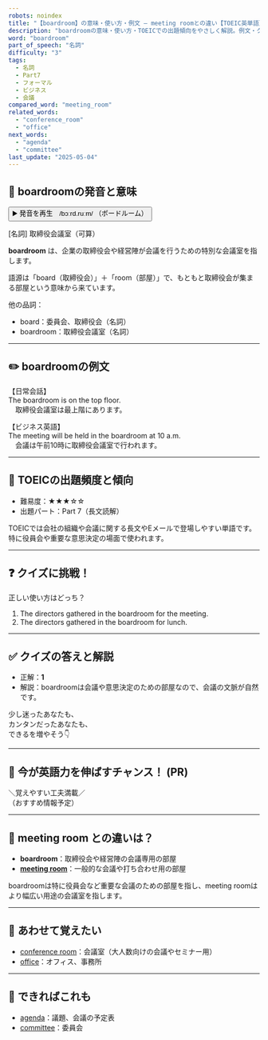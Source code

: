 ```yaml
---
robots: noindex
title: "【boardroom】の意味・使い方・例文 ― meeting roomとの違い【TOEIC英単語】"
description: "boardroomの意味・使い方・TOEICでの出題傾向をやさしく解説。例文・クイズ付きでmeeting roomとの違いもわかりやすく学べます。"
word: "boardroom"
part_of_speech: "名詞"
difficulty: "3"
tags:
  - 名詞
  - Part7
  - フォーマル
  - ビジネス
  - 会議
compared_word: "meeting_room"
related_words:
  - "conference_room"
  - "office"
next_words:
  - "agenda"
  - "committee"
last_update: "2025-05-04"
---
```


## 🔰 boardroomの発音と意味

<button class="play-audio" onclick="playTTS('boardroom')">
  <span class="play-audio-main">
    ▶️ 発音を再生　/bɔːrd.ruːm/
  </span>
  <span class="play-audio-sub">
    （ボードルーム）
  </span>
</button>

[名詞] 取締役会議室（可算）

**boardroom** は、企業の取締役会や経営陣が会議を行うための特別な会議室を指します。

語源は「board（取締役会）」＋「room（部屋）」で、もともと取締役会が集まる部屋という意味から来ています。

他の品詞：  
- board：委員会、取締役会（名詞）
- boardroom：取締役会議室（名詞）

---

## ✏️ boardroomの例文

【日常会話】  
The boardroom is on the top floor.  
　取締役会議室は最上階にあります。

【ビジネス英語】  
The meeting will be held in the boardroom at 10 a.m.  
　会議は午前10時に取締役会議室で行われます。

---

## 🎯 TOEICの出題頻度と傾向

- 難易度：★★★☆☆
- 出題パート：Part 7（長文読解）

TOEICでは会社の組織や会議に関する長文やEメールで登場しやすい単語です。特に役員会や重要な意思決定の場面で使われます。

---

## ❓ クイズに挑戦！

正しい使い方はどっち？

1. The directors gathered in the boardroom for the meeting.  
2. The directors gathered in the boardroom for lunch.

---

## ✅ クイズの答えと解説

- 正解：**1**
- 解説：boardroomは会議や意思決定のための部屋なので、会議の文脈が自然です。

少し迷ったあなたも、  
カンタンだったあなたも、  
できるを増やそう👇️

---

## 🚀 今が英語力を伸ばすチャンス！ (PR)

<div class="info-center">
＼覚えやすい工夫満載／<br>  
（おすすめ情報予定）
</div>

---

## 🤔  meeting room との違いは？

- **boardroom**：取締役会や経営陣の会議専用の部屋
- **[meeting room](/word/meeting_room/)**：一般的な会議や打ち合わせ用の部屋

boardroomは特に役員会など重要な会議のための部屋を指し、meeting roomはより幅広い用途の会議室を指します。

---

## 🧩 あわせて覚えたい

- [conference room](/word/conference_room/)：会議室（大人数向けの会議やセミナー用）
- [office](/word/office/)：オフィス、事務所

---

## 📖 できればこれも

- [agenda](/word/agenda/)：議題、会議の予定表
- [committee](/word/committee/)：委員会

<!-- cvid: aid24_bid29 -->
